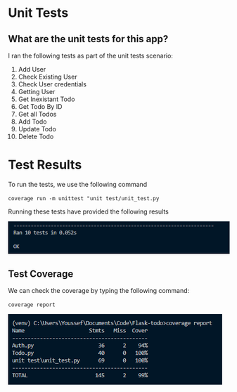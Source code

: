 # Unit Tests

## What are the unit tests for this app?

I ran the following tests as part of the unit tests scenario:

1. Add User
2. Check Existing User
3. Check User credentials
4. Getting User
5. Get Inexistant Todo
6. Get Todo By ID
7. Get all Todos
8. Add Todo
9. Update Todo
10. Delete Todo

# Test Results
To run the tests, we use the following command

`coverage run -m unittest "unit test/unit_test.py`

Running these tests have provided the following results

![Unit Tests Results](/assets/unittest_result.png "Unit Tests Results")

## Test Coverage
We can check the coverage by typing the following command:

`coverage report`

![Unit Test Coverage](/assets/unittest_coverage.png "Unit Test Coverage")